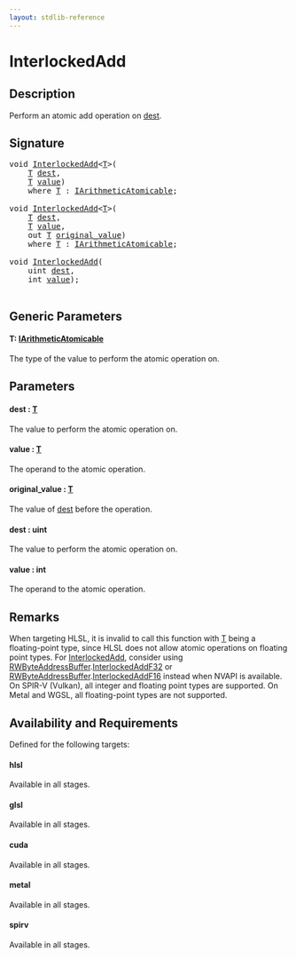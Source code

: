 ```yaml
---
layout: stdlib-reference
---
```


# InterlockedAdd

## Description

Perform an atomic add operation on <span class='code'><a href="interlockedadd-0b.html#decl-dest" class="code_param">dest</a></span>.



## Signature 

<pre>
<span class="code_keyword">void</span> <a href="interlockedadd-0b.html">InterlockedAdd</a>&lt;<a href="interlockedadd-0b.html#typeparam-T" class="code_type">T</a>&gt;(
    <a href="interlockedadd-0b.html#typeparam-T" class="code_type">T</a> <a href="interlockedadd-0b.html#decl-dest" class="code_param">dest</a>,
    <a href="interlockedadd-0b.html#typeparam-T" class="code_type">T</a> <a href="interlockedadd-0b.html#decl-value" class="code_param">value</a>)
    <span class='code_keyword'>where</span> <a href="interlockedadd-0b.html#typeparam-T" class="code_type">T</a> : <a href="../interfaces/iarithmeticatomicable-01b/index.html" class="code_type">IArithmeticAtomicable</a>;

<span class="code_keyword">void</span> <a href="interlockedadd-0b.html">InterlockedAdd</a>&lt;<a href="interlockedadd-0b.html#typeparam-T" class="code_type">T</a>&gt;(
    <a href="interlockedadd-0b.html#typeparam-T" class="code_type">T</a> <a href="interlockedadd-0b.html#decl-dest" class="code_param">dest</a>,
    <a href="interlockedadd-0b.html#typeparam-T" class="code_type">T</a> <a href="interlockedadd-0b.html#decl-value" class="code_param">value</a>,
    <span class="code_keyword">out</span> <a href="interlockedadd-0b.html#typeparam-T" class="code_type">T</a> <a href="interlockedadd-0b.html#decl-original_value" class="code_param">original_value</a>)
    <span class='code_keyword'>where</span> <a href="interlockedadd-0b.html#typeparam-T" class="code_type">T</a> : <a href="../interfaces/iarithmeticatomicable-01b/index.html" class="code_type">IArithmeticAtomicable</a>;

<span class="code_keyword">void</span> <a href="interlockedadd-0b.html">InterlockedAdd</a>(
    <span class="code_keyword">uint</span> <a href="interlockedadd-0b.html#decl-dest" class="code_param">dest</a>,
    <span class="code_keyword">int</span> <a href="interlockedadd-0b.html#decl-value" class="code_param">value</a>);

</pre>

## Generic Parameters

####  <a id="typeparam-T"></a>T: [IArithmeticAtomicable](../interfaces/iarithmeticatomicable-01b/index)
The type of the value to perform the atomic operation on.


## Parameters

####  <a id="decl-dest"></a>dest  : [T](interlockedadd-0b#typeparam-T)
The value to perform the atomic operation on.

####  <a id="decl-value"></a>value  : [T](interlockedadd-0b#typeparam-T)
The operand to the atomic operation.

####  <a id="decl-original_value"></a>original\_value  : [T](interlockedadd-0b#typeparam-T)
The value of <span class='code'><a href="interlockedadd-0b.html#decl-dest" class="code_param">dest</a></span> before the operation.

####  <a id="decl-dest"></a>dest  : uint
The value to perform the atomic operation on.

####  <a id="decl-value"></a>value  : int
The operand to the atomic operation.


## Remarks
When targeting HLSL, it is invalid to call this function with <span class='code'><a href="interlockedadd-0b.html#typeparam-T" class="code_type">T</a></span> being a floating-point type, since
HLSL does not allow atomic operations on floating point types. For <span class='code'><a href="interlockedadd-0b.html">InterlockedAdd</a></span>, consider using
<span class='code'><a href="../types/rwbyteaddressbuffer-0126d/index.html" class="code_type">RWByteAddressBuffer</a>.<a href="../types/rwbyteaddressbuffer-0126d/interlockedaddf32-0be.html">InterlockedAddF32</a></span> or <span class='code'><a href="../types/rwbyteaddressbuffer-0126d/index.html" class="code_type">RWByteAddressBuffer</a>.<a href="../types/rwbyteaddressbuffer-0126d/interlockedaddf16-0be.html">InterlockedAddF16</a></span> instead when NVAPI is available.
On SPIR-V (Vulkan), all integer and floating point types are supported.
On Metal and WGSL, all floating-point types are not supported.


## Availability and Requirements

Defined for the following targets:

#### hlsl
Available in all stages.

#### glsl
Available in all stages.

#### cuda
Available in all stages.

#### metal
Available in all stages.

#### spirv
Available in all stages.



